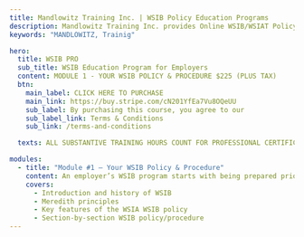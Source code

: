 ```yaml
---
title: Mandlowitz Training Inc. | WSIB Policy Education Programs
description: Mandlowitz Training Inc. provides Online WSIB/WSIAT Policy/Procedure education and training for employers and professionals.
keywords: "MANDLOWITZ, Trainig"

hero:
  title: WSIB PRO
  sub_title: WSIB Education Program for Employers
  content: MODULE 1 - YOUR WSIB POLICY & PROCEDURE $225 (PLUS TAX)
  btn:
    main_label: CLICK HERE TO PURCHASE
    main_link: https://buy.stripe.com/cN201YfEa7Vu8OQeUU
    sub_label: By purchasing this course, you agree to our
    sub_label_link: Terms & Conditions
    sub_link: /terms-and-conditions

  texts: ALL SUBSTANTIVE TRAINING HOURS COUNT FOR PROFESSIONAL CERTIFICATION.

modules:
  - title: "Module #1 – Your WSIB Policy & Procedure"
    content: An employer’s WSIB program starts with being prepared prior to an accident, injury or illness. Employers must be prepared to address all workplace situations. Completion of this module will provide an employer with a complete WSIB policy/procedure. ​
    covers:
      - Introduction and history of WSIB
      - Meredith principles
      - Key features of the WSIA WSIB policy
      - Section-by-section WSIB policy/procedure
---
```

